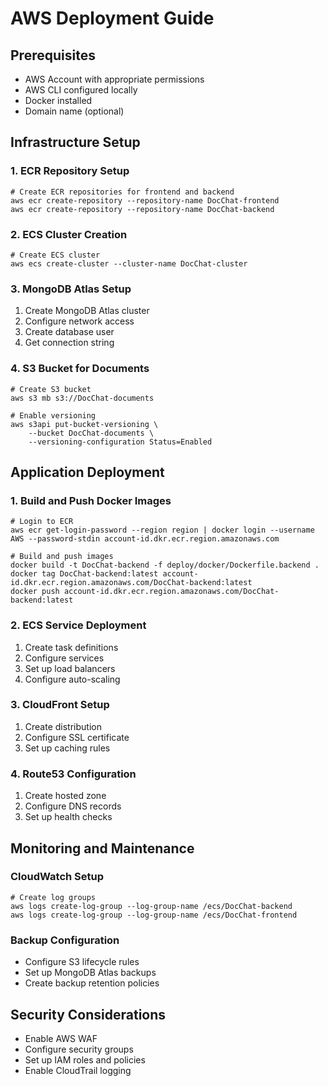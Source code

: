 # AWS Deployment Guide

## Prerequisites
- AWS Account with appropriate permissions
- AWS CLI configured locally
- Docker installed
- Domain name (optional)

## Infrastructure Setup

### 1. ECR Repository Setup
    # Create ECR repositories for frontend and backend
    aws ecr create-repository --repository-name DocChat-frontend
    aws ecr create-repository --repository-name DocChat-backend

### 2. ECS Cluster Creation
    # Create ECS cluster
    aws ecs create-cluster --cluster-name DocChat-cluster

### 3. MongoDB Atlas Setup
1. Create MongoDB Atlas cluster
2. Configure network access
3. Create database user
4. Get connection string

### 4. S3 Bucket for Documents
    # Create S3 bucket
    aws s3 mb s3://DocChat-documents
    
    # Enable versioning
    aws s3api put-bucket-versioning \
        --bucket DocChat-documents \
        --versioning-configuration Status=Enabled

## Application Deployment

### 1. Build and Push Docker Images
    # Login to ECR
    aws ecr get-login-password --region region | docker login --username AWS --password-stdin account-id.dkr.ecr.region.amazonaws.com

    # Build and push images
    docker build -t DocChat-backend -f deploy/docker/Dockerfile.backend .
    docker tag DocChat-backend:latest account-id.dkr.ecr.region.amazonaws.com/DocChat-backend:latest
    docker push account-id.dkr.ecr.region.amazonaws.com/DocChat-backend:latest

### 2. ECS Service Deployment
1. Create task definitions
2. Configure services
3. Set up load balancers
4. Configure auto-scaling

### 3. CloudFront Setup
1. Create distribution
2. Configure SSL certificate
3. Set up caching rules

### 4. Route53 Configuration
1. Create hosted zone
2. Configure DNS records
3. Set up health checks

## Monitoring and Maintenance

### CloudWatch Setup
    # Create log groups
    aws logs create-log-group --log-group-name /ecs/DocChat-backend
    aws logs create-log-group --log-group-name /ecs/DocChat-frontend

### Backup Configuration
- Configure S3 lifecycle rules
- Set up MongoDB Atlas backups
- Create backup retention policies

## Security Considerations
- Enable AWS WAF
- Configure security groups
- Set up IAM roles and policies
- Enable CloudTrail logging 